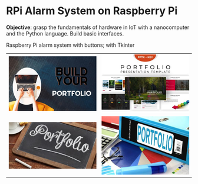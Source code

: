 # RPi Alarm System on Raspberry Pi


**Objective**: grasp the fundamentals of hardware in IoT with a nanocomputer and the Python language. Build basic interfaces.

Raspberry Pi alarm system with buttons; with Tkinter

|  |  |
|--|--|
| <img src="img/port1.jpg" alt=""> | <img src="img/port2.jpg" alt=""> |
| <img src="img/port3.jpg" alt=""> | <img src="img/port4.jpg" alt=""> |

